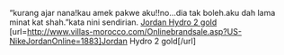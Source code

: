 “kurang ajar nana!kau amek pakwe aku!!no…dia tak boleh.aku dah lama minat kat shah.”kata nini sendirian.
 <a href="http://www.villas-morocco.com/Onlinebrandsale.asp?US-NikeJordanOnline=1883" >Jordan Hydro 2 gold</a>
[url=http://www.villas-morocco.com/Onlinebrandsale.asp?US-NikeJordanOnline=1883]Jordan Hydro 2 gold[/url]